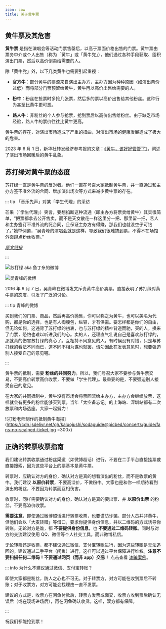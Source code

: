 ```yaml
---
icon: cow
title: 关于黄牛票
---
```


## 黄牛票及其危害

**黄牛票** 是指在演唱会等活动门票售罄后，以高于票面价格出售的门票。黄牛票由票务中介或个人出售（称为「黄牛」或「黄牛党」），他们通过各种手段获取、囤积演出门票，然后以高价倒卖给需要的人。

除「黄牛党」外，以下几类黄牛也需要引起重视：

- **官方牛**：部分黄牛的票源来自演出主办方，主办方因为种种原因（如演出票价过低）而将部分门票预留给黄牛，黄牛再以高价出售给需要的人。

- **粉牛**：粉丝在抢票时多抢几张票，然后多的票以高价出售给其他粉丝。这种行为甚至比黄牛更可恶。

- **路人牛**：非粉丝的个人参与抢票，抢到票后以高价出售给粉丝。由于缺乏市场经验，路人牛的票价往往比黄牛更高。

黄牛票的存在，对演出市场造成了严重的扭曲，对演出市场的健康发展造成了极大的危害。

2023 年 6 月 1 日，新华社转发经济参考报的文章：[《黄牛，该好好管管了》](https://mp.weixin.qq.com/s/c9riWF8oQOG0drVXAUx2IQ)，阐述了演出市场回暖后的黄牛乱象。

## 苏打绿对黄牛票的态度

苏打绿一直是黄牛票的反对者。他们一直在号召大家抵制黄牛票，并一直通过和主办方签不准外流的合同、增加演出场次等方式来减少黄牛票的存在。

::: tip 「音乐先声」对某「学生代理」的采访

芒果（「学生代理」）笑言，要想掐断这种流通（即主办方将票卖给黄牛）其实很简单，“把票都拿去公开售卖，而不是天女散花一样这里分一把、那里留一把，艺人和主办签订不准外流的死合同，且保证主办方有得赚，那我们也就没空子可钻了。”她举例道，“吴青峰的演唱会就是这样，导致我们很难搞到票，不得不在场馆外面蹲点粉丝收票。”

[*原文链接*](https://mp.weixin.qq.com/s/e7Ympkkl3-AbnHbc2TxLPA)

:::

![苏打绿 aka 鱼丁糸的微博](https://cdn.jsdelivr.net/gh/kaluojushi/sodaguide@picbed/concerts/guide/sdg-no-scalped-ticket.png)

![吴青峰的微博](https://cdn.jsdelivr.net/gh/kaluojushi/sodaguide@picbed/concerts/guide/wqf-no-scalped-ticket.png)

2016 年 9 月 7 日，吴青峰在微博发文斥责黄牛高价卖票，直接表明了苏打绿对黄牛票的态度，引发了广泛的讨论。

::: tip 青峰的微博

买到我们的门票、商品，然后再高价抛售，你可以称之为黄牛，也可以美名为代购，都是你的选择，也是有人掏腰包，纵容，才有供需。要怎样都是你们的自由，但无论如何，这违背了苏打绿的初衷，也与苏打绿的精神背道而驰，买的人，换来了门票，恐怕也难以听进我们的心。卖的人，还理直气壮说自己是喜欢苏打绿的，那就真的伤害苏打绿的真心了。互相持不同意见的人，有时候没有对错，只是与苏打绿的看法不同而已，道不同不相为谋也就罢，请勿因此在发表意见时，想要强迫别人接受自己的意见喔。

:::

黄牛票的抵制，需要 **粉丝的共同努力**。所以，我们号召大家不要参与黄牛票交易，不要高价转票高价收票，不要做「学生代理」。最重要的是，不要强迫别人接受自己的意见。

在大家的共同抵制中，黄牛没有市场会将票回流给主办方，主办方会继续放票，这样就会有更多的粉丝能够买到票。当年「太空备忘记」的上海站、深圳站都有二次放票和内场选座。大家一起努力！

![打粉老师制作的抵制黄牛海报](https://cdn.jsdelivr.net/gh/kaluojushi/sodaguide@picbed/concerts/guide/fans-no-scalped-ticket.jpg =300x)

## 正确的转票收票指南

我们建议转票收票通过粉丝渠道（如微博超话）进行。不要在二手平台直接挂票或直接搜索，因为这些平台上的票基本是黄牛票。

转票时，应确认对方的身份，确认对方是真的想看演出的粉丝，而不是收票的黄牛。我们建议 **以原价转票**，不要高溢价，不做粉牛。大家也是和你一样期待看到演出的粉丝，不要因为转票而互相伤害。

收票时，同样需要确认对方的身份，确认对方是真的要出票、并 **以原价出票** 的粉丝。不要高溢价收票。

**需要注意**，即使通过微博超话进行转票收票，也要谨防诈骗。部分人员并非黄牛，但他们会以「大麦转赠」等借口，要求你提供身份信息，并以二维码的方式诱导你转账。无论对方是谁，都 **不要提供身份信息**，也 **不要通过二维码转账**。同时与对方的交流建议使用 QQ、微信等个人社交工具，而非微博私信。

无论转票还是收票，都不建议通过微信、支付宝转账进行，因为这些转账是无法追回的。建议通过二手平台（闲鱼）进行，这样可以通过平台保障进行维权。**注意不要扫描任何二维码！不要通过网页（而非 app）交易！** 点击查看 [诈骗案例](https://www.xiaohongshu.com/explore/638ed3aa00000000180137b9)。

::: info 为什么不建议通过微信、支付宝转账？

即使大家都是粉丝，防人之心也不可无。对于转票方，对方可能在收到票后不转账；对于收票方，对方可能会找理由一直不发票。

建议的方式是，收票方在闲鱼付款后，转票方发票或面交，收票方收到票后确认无误后（或在现场进场后），再在闲鱼确认收货。这样，双方都有保障。

:::

祝我们都能抢到票！
